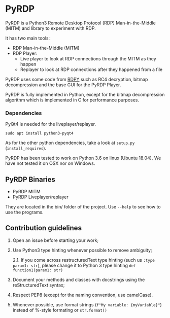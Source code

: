 # PyRDP

PyRDP is a Python3 Remote Desktop Protocol (RDP) Man-in-the-Middle (MITM) and library to experiment with RDP.

It has two main tools:
- RDP Man-in-the-Middle (MITM)
- RDP Player:
    - Live player to look at RDP connections through the MITM as they happen
    - Replayer to look at RDP connections after they happened from a file

PyRDP uses some code from [RDPY](https://github.com/citronneur/rdpy) such as RC4 decryption, bitmap 
decompression and the base GUI for the PyRDP Player.

PyRDP is fully implemented in Python,
except for the bitmap decompression algorithm which is implemented in C for performance purposes.

### Dependencies

PyQt4 is needed for the liveplayer/replayer.
```
sudo apt install python3-pyqt4
```
As for the other python dependencies, take a look at `setup.py` (`install_requires`).
 
PyRDP has been tested to work on Python 3.6 on linux (Ubuntu 18.04). 
We have not tested it on OSX nor on Windows.


## PyRDP Binaries

- PyRDP MITM
- PyRDP Liveplayer/replayer

They are located in the bin/ folder of the project. Use `--help` to see how to use the programs.

## Contribution guidelines

1. Open an issue before starting your work;
2. Use Python3 type hinting whenever possible to remove ambiguity;

    2.1. If you come across restructuredText type hinting (such us `:type param1: str`), please change it to Python 3 type hinting `def function1(param1: str)`
3. Document your methods and classes with docstrings using the reStructuredText syntax;
4. Respect PEP8 (except for the naming convention, use camelCase).
5. Whenever possible, use format strings (`f"My variable: {myVariable}"`) instead of %-style formating or `str.format()`